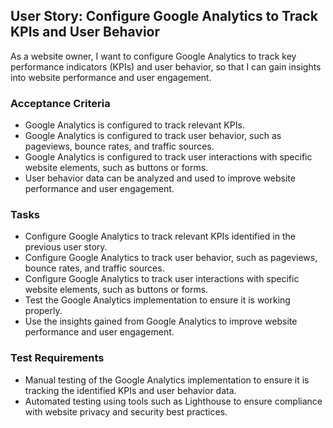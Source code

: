 
## User Story: Configure Google Analytics to Track KPIs and User Behavior

As a website owner, I want to configure Google Analytics to track key performance indicators (KPIs) and user behavior, so that I can gain insights into website performance and user engagement.

### Acceptance Criteria

-   Google Analytics is configured to track relevant KPIs.
-   Google Analytics is configured to track user behavior, such as pageviews, bounce rates, and traffic sources.
-   Google Analytics is configured to track user interactions with specific website elements, such as buttons or forms.
-   User behavior data can be analyzed and used to improve website performance and user engagement.

### Tasks

-   Configure Google Analytics to track relevant KPIs identified in the previous user story.
-   Configure Google Analytics to track user behavior, such as pageviews, bounce rates, and traffic sources.
-   Configure Google Analytics to track user interactions with specific website elements, such as buttons or forms.
-   Test the Google Analytics implementation to ensure it is working properly.
-   Use the insights gained from Google Analytics to improve website performance and user engagement.

### Test Requirements

-   Manual testing of the Google Analytics implementation to ensure it is tracking the identified KPIs and user behavior data.
-   Automated testing using tools such as Lighthouse to ensure compliance with website privacy and security best practices.